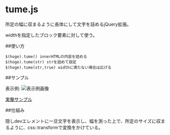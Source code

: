 # tume.js
所定の幅に収まるように長体にして文字を詰めるjQuery拡張。

widthを指定したブロック要素に対して使う。

##使い方

    $(hoge).tume() innerHTMLの内容を詰める
    $(hoge).tume(str) strを詰めて設定
    $(hoge).tume(str,true) widthに満たない場合は広げる

##サンプル

表示例: ![表示例画像](http://wakufactory.jp/html5/kumi/tume/tume.png)

[実働サンプル](http://wakufactory.jp/html5/kumi/tume/tume_sample.html)

##仕組み

隠しdevエレメントに一旦文字を表示し、幅を測った上で、所定のサイズに収まるように、css::transformで変換をかけている。

